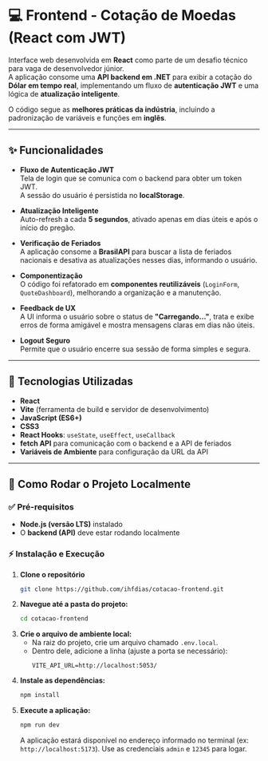 # 💻 Frontend - Cotação de Moedas (React com JWT)

Interface web desenvolvida em **React** como parte de um desafio técnico para vaga de desenvolvedor júnior.  
A aplicação consome uma **API backend em .NET** para exibir a cotação do **Dólar em tempo real**, implementando um fluxo de **autenticação JWT** e uma lógica de **atualização inteligente**.  

O código segue as **melhores práticas da indústria**, incluindo a padronização de variáveis e funções em **inglês**.

---

## ✨ Funcionalidades

- **Fluxo de Autenticação JWT**  
  Tela de login que se comunica com o backend para obter um token JWT.  
  A sessão do usuário é persistida no **localStorage**.

- **Atualização Inteligente**  
  Auto-refresh a cada **5 segundos**, ativado apenas em dias úteis e após o início do pregão.

- **Verificação de Feriados**  
  A aplicação consome a **BrasilAPI** para buscar a lista de feriados nacionais e desativa as atualizações nesses dias, informando o usuário.

- **Componentização**  
  O código foi refatorado em **componentes reutilizáveis** (`LoginForm`, `QuoteDashboard`), melhorando a organização e a manutenção.

- **Feedback de UX**  
  A UI informa o usuário sobre o status de **"Carregando..."**, trata e exibe erros de forma amigável e mostra mensagens claras em dias não úteis.

- **Logout Seguro**  
  Permite que o usuário encerre sua sessão de forma simples e segura.

---

## 🚀 Tecnologias Utilizadas

- **React**  
- **Vite** (ferramenta de build e servidor de desenvolvimento)  
- **JavaScript (ES6+)**  
- **CSS3**  
- **React Hooks**: `useState`, `useEffect`, `useCallback`  
- **fetch API** para comunicação com o backend e a API de feriados  
- **Variáveis de Ambiente** para configuração da URL da API  

---

## 🔧 Como Rodar o Projeto Localmente

### ✅ Pré-requisitos
- **Node.js (versão LTS)** instalado  
- O **backend (API)** deve estar rodando localmente

### ⚡ Instalação e Execução

1. **Clone o repositório**
   ```bash
   git clone https://github.com/ihfdias/cotacao-frontend.git
   ```
2.  **Navegue até a pasta do projeto:**
    ```bash
    cd cotacao-frontend
    ```
3.  **Crie o arquivo de ambiente local:**
    -   Na raiz do projeto, crie um arquivo chamado `.env.local`.
    -   Dentro dele, adicione a linha (ajuste a porta se necessário):
        ```
        VITE_API_URL=http://localhost:5053/
        ```
4.  **Instale as dependências:**
    ```bash
    npm install
    ```
5.  **Execute a aplicação:**
    ```bash
    npm run dev
    ```
    A aplicação estará disponível no endereço informado no terminal (ex: `http://localhost:5173`). Use as credenciais `admin` e `12345` para logar.
